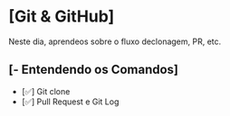 # [Git & GitHub]

Neste dia, aprendeos sobre o fluxo declonagem, PR, etc.

## [- Entendendo os Comandos]

- [:white_check_mark:] Git clone
- [:white_check_mark:] Pull Request e Git Log

